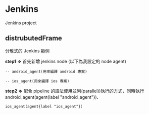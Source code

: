 # Jenkins

Jenkins project

## distrubutedFrame

分散式的 Jenkins 範例

**step1 =>** 首先新增 jenkins node (以下為我設定的 node agent)

    -- android_agent(用來編譯 android 專案)

    -- ios_agent(用來編譯 ios 專案)

**step2 =>** 配合 pipeline 的語法使用並列(parallel))執行的方式，同時執行 android_agent(agent{label "android_agent"})、	 

    ios_agent(agent{label "ios_agent"})
